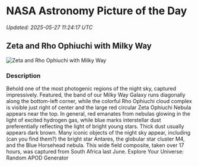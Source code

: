 # NASA Astronomy Picture of the Day

_Updated: 2025-05-27 11:24:17 UTC_

## Zeta and Rho Ophiuchi with Milky Way

![Zeta and Rho Ophiuchi with Milky Way](https://apod.nasa.gov/apod/image/2505/RhoZeta_Nowak_960.jpg)

### Description

Behold one of the most photogenic regions of the night sky, captured impressively.  Featured, the band of our Milky Way Galaxy runs diagonally along the bottom-left corner, while the colorful Rho Ophiuchi cloud complex is visible just right of center and the large red circular Zeta Ophiuchi Nebula appears near the top.  In general, red emanates from nebulas glowing in the light of excited hydrogen gas, while blue marks interstellar dust preferentially reflecting the light of bright young stars.  Thick dust usually appears dark brown.  Many iconic objects of the night sky appear, including (can you find them?) the bright star Antares, the globular star cluster M4, and the Blue Horsehead nebula. This wide field composite, taken over 17 hours, was captured from South Africa last June.    Explore Your Universe: Random APOD Generator
